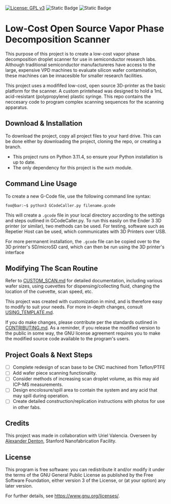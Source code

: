 [![License: GPL v3](https://img.shields.io/badge/License-GPLv3-blue.svg)](https://www.gnu.org/licenses/gpl-3.0)
![Static Badge](https://img.shields.io/badge/PRs-Welcome-green)
![Static Badge](https://img.shields.io/badge/Python_Style-Black-black)

# Low-Cost Open Source Vapor Phase Decomposition Scanner

This purpose of this project is to create a low-cost vapor phase decomposition droplet scanner for use in semiconductor research labs. Although traditional semiconductor manufactureres have access to the large, expensive VPD machines to evaluate silicon wafer contamination, these machines can be innacesible for smaller research facilities.

This project uses a modififed low-cost, open source 3D-printer as the basic platform for the scanner. A custom printehead was designed to hold a 1mL acid-resistant (polypropylene) plastic syringe. This repo contains the neccesary code to program complex scanning sequences for the scanning apparatus.

## Download & Installation

To download the project, copy all project files to your hard drive. This can be done either by downloading the project, cloning the repo, or creating a branch.

- This project runs on Python 3.11.4, so ensure your Python installation is up to date.
- The only dependency for this project is the `math` module.

## Command Line Usage
To create a new G-Code file, use the following command line syntax:

```console
foo@bar:~$ python3 GCodeCaller.py filename.gcode
```

This will create a `.gcode` file in your local directory according to the settings and steps outlined in GCodeCaller.py. To run this easily on the Ender 3 3D printer (or similar), two methods can be used. For testing, software such as Repetier Host can be used, which communicates with 3D Printers over USB.

For more permanent installation, the `.gcode` file can be copied over to the 3D printer's SD/microSD card, which can then be run using the 3D printer's interface

## Modifying The Scan Routine
Refer to [CUSTOM_SCAN.md](/Guides%20&%20Additional%20Documentation/CUSTOM_SCAN.md) for detailed documentation, including various wafer sizes, using cuevettes for dispensing/collecting fluid, changing the location of the cuevette, scan speed, etc.

This project was created with customization in mind, and is therefore easy to modify to suit your needs. For more in-depth changes, consult [USING_TEMPLATE.md](/Guides%20&%20Additional%20Documentation/USING_TEMPLATE.md). 

If you do make changes, please contribute per the standards outlined in [CONTRIBUTING.md](CONTRIBUTING.md). As a reminder, if you release the modified version to the public in some way, the GNU license agreement requires you to make the modified source code available to the program's users.


## Project Goals & Next Steps
- [ ] Complete redesign of scan base to be CNC machined from Teflon/PTFE
- [ ] Add wafer piece scanning functionality.
- [ ] Consider methods of increasing scan droplet volume, as this may aid ICP-MS measurements.
- [ ] Design encolosure/spill area to contain the system and any acid that may spill during operation.
- [ ] Create detailed construction/replication instructions with photos for use in other fabs.

## Credits
This project was made in collaboration with Uriel Valencia. Overseen by [Alexander Denton](https://profiles.stanford.edu/alexander-denton), Stanford Nanofabrication Facility. 

## License

This program is free software: you can redistribute it and/or modify it under the terms of the GNU General Public License as published by the Free Software Foundation, either version 3 of the License, or (at your option) any later version.

For further details, see <https://www.gnu.org/licenses/>.